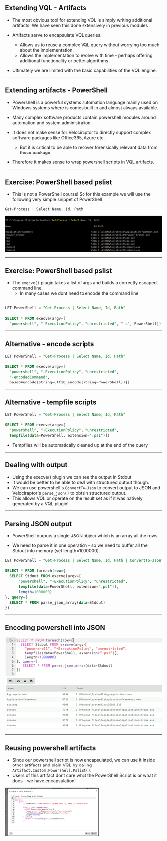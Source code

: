 <!-- .slide: class="content " -->

## Extending VQL - Artifacts

* The most obvious tool for extending VQL is simply writing additional
  artifacts. We have seen this done extensively in previous modules
* Artifacts serve to encapsulate VQL queries:
    * Allows us to reuse a complex VQL query without worrying too much
      about the implementation.
    * Allows the implementation to evolve with time - perhaps offering
      additional functionality or better algorithms

* Ultimately we are limited with the basic capabilities of the VQL engine.

---

<!-- .slide: class="content small-font" -->

## Extending artifacts - PowerShell

* Powershell is a powerful systems automation language mainly used on
  Windows systems where is comes built in and almost always available.

* Many complex software products contain powershell modules around
  automation and system administration.

* It does not make sense for Velociraptor to directly support complex
  software packages like Office365, Azure etc.
    * But it is critical to be able to recover forensically relevant
      data from these package

* Therefore it makes sense to wrap powershell scripts in VQL artifacts.

---

<!-- .slide: class="content " -->

## Exercise: PowerShell based pslist

* This is not a PowerShell course! So for this example we will use the
  following very simple snippet of PowerShell

```
Get-Process | Select Name, Id, Path
```

<img src="powershell_pslist.png" class="title-inset" />

---

<!-- .slide: class="content " -->

## Exercise: PowerShell based pslist

* The `execve()` plugin takes a list of args and builds a correctly
escaped command line.
   * In many cases we dont need to encode the command line

```sql

LET PowerShell = "Get-Process | Select Name, Id, Path"

SELECT * FROM execve(argv=[
  "powershell", "-ExecutionPolicy", "unrestricted", "-c", PowerShell])
```

---

<!-- .slide: class="content " -->

## Alternative - encode scripts

```sql
LET PowerShell = "Get-Process | Select Name, Id, Path"

SELECT * FROM execve(argv=[
  "powershell", "-ExecutionPolicy", "unrestricted",
  "-encodedCommand",
  base64encode(string=utf16_encode(string=PowerShell))])
```

---

<!-- .slide: class="content " -->

## Alternative - tempfile scripts

```sql
LET PowerShell = "Get-Process | Select Name, Id, Path"

SELECT * FROM execve(argv=[
  "powershell", "-ExecutionPolicy", "unrestricted",
  tempfile(data=PowerShell, extension=".ps1")])
```

* Tempfiles will be automatically cleaned up at the end of the query

---

<!-- .slide: class="content " -->

## Dealing with output

* Using the execve() plugin we can see the output in Stdout
* It would be better to be able to deal with structured output though.
* We can use powershell's `ConvertTo-Json` to convert output to JSON
  and Velociraptor's `parse_json()` to obtain structured output.
* This allows VQL or operate on the result set as if it was natively
generated by a VQL plugin!

---

<!-- .slide: class="content small-font" -->

## Parsing JSON output

* PowerShell outputs a single JSON object which is an array all the
  rows.

* We need to parse it in one operation - so we need to buffer all the
  Stdout into memory (set length=1000000).

```sql
LET PowerShell = "Get-Process | Select Name, Id, Path | ConvertTo-Json"

SELECT * FROM foreach(row={
  SELECT Stdout FROM execve(argv=[
      "powershell", "-ExecutionPolicy", "unrestricted",
      tempfile(data=PowerShell, extension=".ps1")],
      length=1000000)
}, query={
  SELECT * FROM parse_json_array(data=Stdout)
})
```

---

<!-- .slide: class="full_screen_diagram" -->

## Encoding powershell into JSON

![](encoding_powershell_in_json.png)

---

<!-- .slide: class="content small-font" -->

## Reusing powershell artifacts

* Since our powershell script is now encapsulated, we can use it
  inside other artifacts and plain VQL by calling
  `Artifact.Custom.Powershell.Pslist()`.
* Users of this artifact dont care what the PowerShell Script is or
  what it does - we have encapsulation!

<img src="custom_powershell_artifact.png" style="width: 60%" class="" />
